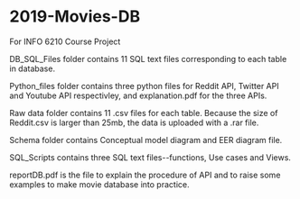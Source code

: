 # 2019-Movies-DB
For INFO 6210 Course Project

DB_SQL_Files folder contains 11 SQL text files corresponding to each table in database.

Python_files folder contains three python files for Reddit API, Twitter API and Youtube API respectivley, and explanation.pdf for the three APIs.


Raw data folder contains 11 .csv files for each table. Because the size of Reddit.csv is larger than 25mb, the data is uploaded with a .rar file.


Schema folder contains Conceptual model diagram and EER diagram file.


SQL_Scripts contains three SQL text files--functions, Use cases and Views.

reportDB.pdf is the file to explain the procedure of API and to raise some examples to make movie database into practice.

